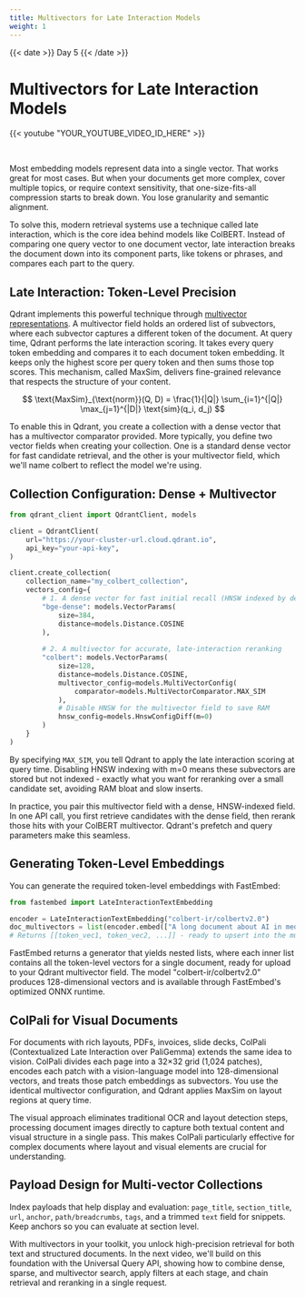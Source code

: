 ```yaml
---
title: Multivectors for Late Interaction Models
weight: 1
---
```


{{< date >}} Day 5 {{< /date >}}

# Multivectors for Late Interaction Models

{{< youtube "YOUR_YOUTUBE_VIDEO_ID_HERE" >}}

<br/>

Most embedding models represent data into a single vector. That works great for most cases. But when your documents get more complex, cover multiple topics, or require context sensitivity, that one-size-fits-all compression starts to break down. You lose granularity and semantic alignment.

To solve this, modern retrieval systems use a technique called late interaction, which is the core idea behind models like ColBERT. Instead of comparing one query vector to one document vector, late interaction breaks the document down into its component parts, like tokens or phrases, and compares each part to the query.

## Late Interaction: Token-Level Precision

Qdrant implements this powerful technique through [multivector representations](/documentation/concepts/vectors/#multivectors). A multivector field holds an ordered list of subvectors, where each subvector captures a different token of the document. At query time, Qdrant performs the late interaction scoring. It takes every query token embedding and compares it to each document token embedding. It keeps only the highest score per query token and then sums those top scores. This mechanism, called MaxSim, delivers fine-grained relevance that respects the structure of your content.

$$ \text{MaxSim}_{\text{norm}}(Q, D) = \frac{1}{|Q|} \sum_{i=1}^{|Q|} \max_{j=1}^{|D|} \text{sim}(q_i, d_j) $$

To enable this in Qdrant, you create a collection with a dense vector that has a multivector comparator provided. More typically, you define two vector fields when creating your collection. One is a standard dense vector for fast candidate retrieval, and the other is your multivector field, which we'll name colbert to reflect the model we're using.

## Collection Configuration: Dense + Multivector

```python
from qdrant_client import QdrantClient, models

client = QdrantClient(
    url="https://your-cluster-url.cloud.qdrant.io",
    api_key="your-api-key",
)

client.create_collection(
    collection_name="my_colbert_collection",
    vectors_config={
        # 1. A dense vector for fast initial recall (HNSW indexed by default)
        "bge-dense": models.VectorParams(
            size=384,
            distance=models.Distance.COSINE
        ),
        
        # 2. A multivector for accurate, late-interaction reranking
        "colbert": models.VectorParams(
            size=128,
            distance=models.Distance.COSINE,
            multivector_config=models.MultiVectorConfig(
                comparator=models.MultiVectorComparator.MAX_SIM
            ),
            # Disable HNSW for the multivector field to save RAM
            hnsw_config=models.HnswConfigDiff(m=0)
        )
    }
)
```

By specifying `MAX_SIM`, you tell Qdrant to apply the late interaction scoring at query time. Disabling HNSW indexing with m=0 means these subvectors are stored but not indexed - exactly what you want for reranking over a small candidate set, avoiding RAM bloat and slow inserts.

In practice, you pair this multivector field with a dense, HNSW-indexed field. In one API call, you first retrieve candidates with the dense field, then rerank those hits with your ColBERT multivector. Qdrant's prefetch and query parameters make this seamless.

## Generating Token-Level Embeddings

You can generate the required token-level embeddings with FastEmbed:

```python
from fastembed import LateInteractionTextEmbedding

encoder = LateInteractionTextEmbedding("colbert-ir/colbertv2.0")
doc_multivectors = list(encoder.embed(["A long document about AI in medicine."]))
# Returns [[token_vec1, token_vec2, ...]] - ready to upsert into the multivector field
```

FastEmbed returns a generator that yields nested lists, where each inner list contains all the token-level vectors for a single document, ready for upload to your Qdrant multivector field. The model "colbert-ir/colbertv2.0" produces 128-dimensional vectors and is available through FastEmbed's optimized ONNX runtime.

## ColPali for Visual Documents

For documents with rich layouts, PDFs, invoices, slide decks, ColPali (Contextualized Late Interaction over PaliGemma) extends the same idea to vision. ColPali divides each page into a 32×32 grid (1,024 patches), encodes each patch with a vision-language model into 128-dimensional vectors, and treats those patch embeddings as subvectors. You use the identical multivector configuration, and Qdrant applies MaxSim on layout regions at query time.

The visual approach eliminates traditional OCR and layout detection steps, processing document images directly to capture both textual content and visual structure in a single pass. This makes ColPali particularly effective for complex documents where layout and visual elements are crucial for understanding.

## Payload Design for Multi-vector Collections

Index payloads that help display and evaluation: `page_title`, `section_title`, `url`, `anchor`, `path/breadcrumbs`, `tags`, and a trimmed `text` field for snippets. Keep anchors so you can evaluate at section level.

With multivectors in your toolkit, you unlock high-precision retrieval for both text and structured documents. In the next video, we'll build on this foundation with the Universal Query API, showing how to combine dense, sparse, and multivector search, apply filters at each stage, and chain retrieval and reranking in a single request. 